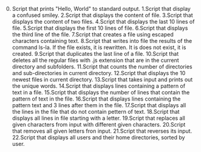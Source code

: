 0. Script that prints "Hello, World" to standard output.
1.Script that display a confused smiley.
2.Script that displays the content of file.
3.Script that displays the content of two files.
4.Script that displays the last 10 lines of file.
5.Script that displays the first 10 lines of file.
6.Script that displays the third line of the file.
7.Script that creates a file using escaped characters containing text.
8.Script that writes into file the results of the command ls-la. If the file exists, it is rewritten. It is does not exist, it is created.
9.Script that duplicates the last line of a file.
10.Script that deletes all the regular files with .js extension that are in the current directory and subfolders.
11.Script that counts the number of directories and sub-directories in current directory.
12.Script that displays the 10 newest files in current directory.
13.Script that takes input and prints out the unique words.
14.Script that displays lines containing a pattern of text in a file.
15.Script that displays the number of lines that contain the pattern of text in the file.
16.Script that displays lines containing the pattern text and 3 lines after them in the file.
17.Script that displays all the lines in the file that do not contain pettern of text.
18.Script that displays all lines in file starting with a letter.
19.Script that replaces all given characters from input with different given characters.
20.Script that removes all given letters fron input.
21.Script that reverses its input.
22.Script that displays all users and their home directories, sorted by user.

